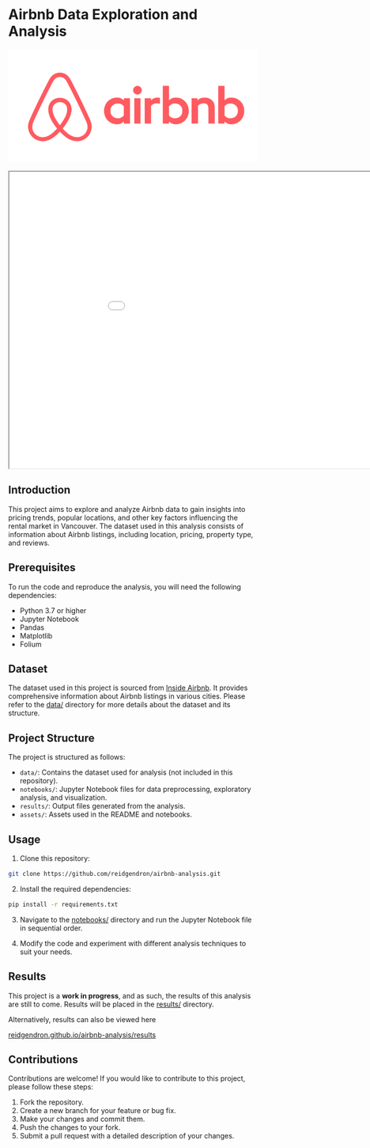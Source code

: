 # Airbnb Data Exploration and Analysis

![Airbnb Logo](assets/airbnb.png)

<iframe src="/results" align="center" width="1000" height="600"></iframe>

## Introduction

This project aims to explore and analyze Airbnb data to gain insights into pricing trends, popular locations, and other key factors influencing the rental market in Vancouver. The dataset used in this analysis consists of information about Airbnb listings, including location, pricing, property type, and reviews.

## Prerequisites

To run the code and reproduce the analysis, you will need the following dependencies:

- Python 3.7 or higher
- Jupyter Notebook
- Pandas
- Matplotlib
- Folium

## Dataset

The dataset used in this project is sourced from [Inside Airbnb](http://insideairbnb.com/). It provides comprehensive information about Airbnb listings in various cities. Please refer to the [data/](data/) directory for more details about the dataset and its structure.

## Project Structure

The project is structured as follows:

- `data/`: Contains the dataset used for analysis (not included in this repository).
- `notebooks/`: Jupyter Notebook files for data preprocessing, exploratory analysis, and visualization.
- `results/`: Output files generated from the analysis.
- `assets/`: Assets used in the README and notebooks.

## Usage

1. Clone this repository:

```bash
git clone https://github.com/reidgendron/airbnb-analysis.git
```

2. Install the required dependencies:
```bash
pip install -r requirements.txt
````

3. Navigate to the [notebooks/](notebooks/) directory and run the Jupyter Notebook file in sequential order.

4. Modify the code and experiment with different analysis techniques to suit your needs.

## Results

This project is a **work in progress**, and as such, the results of this analysis are still to come. Results will be placed in the [results/](results/) directory.

Alternatively, results can also be viewed here

[reidgendron.github.io/airbnb-analysis/results](https://reidgendron.github.io/airbnb-analysis/results)

## Contributions

Contributions are welcome! If you would like to contribute to this project, please follow these steps:

1. Fork the repository.
2. Create a new branch for your feature or bug fix.
3. Make your changes and commit them.
4. Push the changes to your fork.
5. Submit a pull request with a detailed description of your changes.
